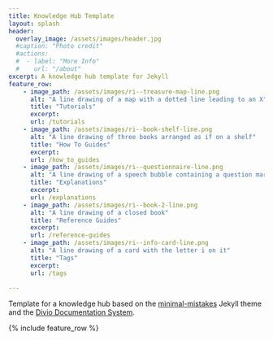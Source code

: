 ```yaml
---
title: Knowledge Hub Template
layout: splash
header:
  overlay_image: /assets/images/header.jpg
  #caption: "Photo credit"
  #actions:
  #  - label: "More Info"
  #    url: "/about"
excerpt: A knowledge hub template for Jekyll
feature_row:
    - image_path: /assets/images/ri--treasure-map-line.png
      alt: "A line drawing of a map with a dotted line leading to an X"
      title: "Tutorials"
      excerpt: 
      url: /tutorials
    - image_path: /assets/images/ri--book-shelf-line.png
      alt: "A line drawing of three books arranged as if on a shelf"
      title: "How To Guides"
      excerpt: 
      url: /how_to_guides
    - image_path: /assets/images/ri--questionnaire-line.png
      alt: "A line drawing of a speech bubble containing a question mark"
      title: "Explanations"
      excerpt: 
      url: /explanations
    - image_path: /assets/images/ri--book-2-line.png
      alt: "A line drawing of a closed book"
      title: "Reference Guides"
      excerpt: 
      url: /reference-guides
    - image_path: /assets/images/ri--info-card-line.png
      alt: "A line drawing of a card with the letter i on it"
      title: "Tags"
      excerpt: 
      url: /tags
    
---
```


Template for a knowledge hub based on the [minimal-mistakes](https://github.com/mmistakes/minimal-mistakes) Jekyll theme and the [Divio Documentation System](https://docs.divio.com/documentation-system/).

{% include feature_row %}

